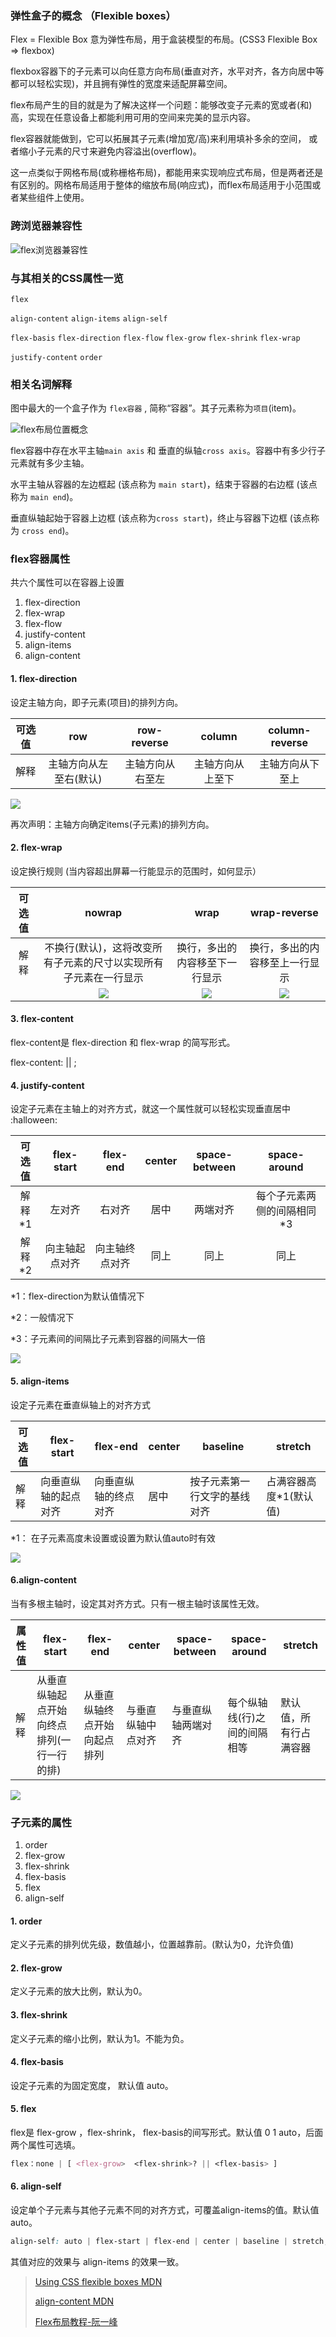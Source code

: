 ### 弹性盒子的概念 （Flexible boxes）

Flex = Flexible Box 意为弹性布局，用于盒装模型的布局。(CSS3 Flexible Box => flexbox)

flexbox容器下的子元素可以向任意方向布局(垂直对齐，水平对齐，各方向居中等都可以轻松实现)，并且拥有弹性的宽度来适配屏幕空间。

flex布局产生的目的就是为了解决这样一个问题：能够改变子元素的宽或者(和)高，实现在任意设备上都能利用可用的空间来完美的显示内容。 

flex容器就能做到，它可以拓展其子元素(增加宽/高)来利用填补多余的空间， 或者缩小子元素的尺寸来避免内容溢出(overflow)。

这一点类似于网格布局(或称栅格布局)，都能用来实现响应式布局，但是两者还是有区别的。网格布局适用于整体的缩放布局(响应式)，而flex布局适用于小范围或者某些组件上使用。

### 跨浏览器兼容性

![flex浏览器兼容性](http://www.ruanyifeng.com/blogimg/asset/2015/bg2015071003.jpg)

### 与其相关的CSS属性一览

`flex`

`align-content` `align-items` `align-self` 

`flex-basis` `flex-direction` `flex-flow` `flex-grow` `flex-shrink` `flex-wrap`

`justify-content` `order`


### 相关名词解释

图中最大的一个盒子作为 `flex容器` , 简称“容器”。其子元素称为`项目`(item)。

![flex布局位置概念](https://developer.mozilla.org/files/3739/flex_terms.png)

flex容器中存在水平主轴`main axis` 和 垂直的纵轴`cross axis`。容器中有多少行子元素就有多少主轴。

水平主轴从容器的左边框起 (该点称为 `main start`)，结束于容器的右边框 (该点称为 `main end`)。

垂直纵轴起始于容器上边框 (该点称为`cross start`)，终止与容器下边框 (该点称为 `cross end`)。


### flex容器属性

共六个属性可以在容器上设置

1. flex-direction
2. flex-wrap
3. flex-flow
4. justify-content
5. align-items
6. align-content

#### 1. flex-direction 

设定主轴方向，即子元素(项目)的排列方向。

| 可选值  |     row      | row-reverse |  column  | column-reverse |
| :--: | :----------: | :---------: | :------: | :------------: |
|  解释  | 主轴方向从左至右(默认) |  主轴方向从右至左   | 主轴方向从上至下 |    主轴方向从下至上    |

![](http://www.ruanyifeng.com/blogimg/asset/2015/bg2015071005.png)

再次声明：主轴方向确定items(子元素)的排列方向。

#### 2. flex-wrap

设定换行规则 (当内容超出屏幕一行能显示的范围时，如何显示）

| 可选值  |                  nowrap                  |                   wrap                   |               wrap-reverse               |
| :--: | :--------------------------------------: | :--------------------------------------: | :--------------------------------------: |
|  解释  |    不换行(默认)，这将改变所有子元素的尺寸以实现所有子元素在一行显示     |             换行，多出的内容移至下一行显示              |             换行，多出的内容移至上一行显示              |
|      | ![](http://www.ruanyifeng.com/blogimg/asset/2015/bg2015071007.png) | ![](http://www.ruanyifeng.com/blogimg/asset/2015/bg2015071008.jpg) | ![](http://www.ruanyifeng.com/blogimg/asset/2015/bg2015071009.jpg) |

#### 3. flex-content

flex-content是 flex-direction 和 flex-wrap 的简写形式。

flex-content: <flex-direction> || <flex-wrap> ;

#### 4. justify-content 

设定子元素在主轴上的对齐方式，就这一个属性就可以轻松实现垂直居中 :halloween:

| 可选值  | flex-start | flex-end | center | space-between |  space-around  |
| :--: | :--------: | :------: | :----: | :-----------: | :------------: |
| 解释*1 |    左对齐     |   右对齐    |   居中   |     两端对齐      | 每个子元素两侧的间隔相同*3 |
| 解释*2 |  向主轴起点对齐   | 向主轴终点对齐  |   同上   |      同上       |       同上       |

*1：flex-direction为默认值情况下

*2：一般情况下

*3：子元素间的间隔比子元素到容器的间隔大一倍

![](http://www.ruanyifeng.com/blogimg/asset/2015/bg2015071010.png)

#### 5. align-items

设定子元素在垂直纵轴上的对齐方式

| 可选值  | flex-start | flex-end   | center | baseline       | stretch       |
| ---- | ---------- | ---------- | ------ | -------------- | ------------- |
| 解释   | 向垂直纵轴的起点对齐 | 向垂直纵轴的终点对齐 | 居中     | 按子元素第一行文字的基线对齐 | 占满容器高度*1(默认值) |

*1： 在子元素高度未设置或设置为默认值auto时有效

![](http://www.ruanyifeng.com/blogimg/asset/2015/bg2015071011.png)

#### 6.align-content

当有多根主轴时，设定其对齐方式。只有一根主轴时该属性无效。

| 属性值  | flex-start             | flex-end       | center    | space-between | space-around    | stretch     |
| ---- | ---------------------- | -------------- | --------- | ------------- | --------------- | ----------- |
| 解释   | 从垂直纵轴起点开始向终点排列(一行一行的排) | 从垂直纵轴终点开始向起点排列 | 与垂直纵轴中点对齐 | 与垂直纵轴两端对齐     | 每个纵轴线(行)之间的间隔相等 | 默认值，所有行占满容器 |

![](http://www.ruanyifeng.com/blogimg/asset/2015/bg2015071012.png)

### 子元素的属性

1. order
2. flex-grow
3. flex-shrink
4. flex-basis
5. flex
6. align-self

#### 1. order

定义子元素的排列优先级，数值越小，位置越靠前。(默认为0，允许负值)



#### 2. flex-grow

定义子元素的放大比例，默认为0。



#### 3. flex-shrink

定义子元素的缩小比例，默认为1。不能为负。



#### 4. flex-basis

设定子元素的为固定宽度， 默认值 auto。



#### 5. flex

flex是 flex-grow ，flex-shrink， flex-basis的间写形式。默认值 0 1 auto，后面两个属性可选填。

```css
flex：none | [ <flex-grow>  <flex-shrink>? || <flex-basis> ]
```



#### 6. align-self

设定单个子元素与其他子元素不同的对齐方式，可覆盖align-items的值。默认值 auto。

```CSS
align-self: auto | flex-start | flex-end | center | baseline | stretch;
```

其值对应的效果与 align-items 的效果一致。



> [Using CSS flexible boxes MDN](https://developer.mozilla.org/en-US/docs/Web/CSS/CSS_Flexible_Box_Layout/Using_CSS_flexible_boxes)
>
> [align-content MDN](https://developer.mozilla.org/en-US/docs/Web/CSS/align-content)
>
> [Flex布局教程-阮一峰](http://www.ruanyifeng.com/blog/2015/07/flex-grammar.html)